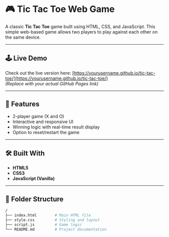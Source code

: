 # 🎮 Tic Tac Toe Web Game

A classic **Tic Tac Toe** game built using HTML, CSS, and JavaScript. This simple web-based game allows two players to play against each other on the same device.

---

## 🕹️ Live Demo

Check out the live version here: [https://yourusername.github.io/tic-tac-toe/](https://yourusername.github.io/tic-tac-toe/)  
*(Replace with your actual GitHub Pages link)*

---

## 📌 Features

- 2-player game (X and O)
- Interactive and responsive UI
- Winning logic with real-time result display
- Option to reset/restart the game

---

## 🛠️ Built With

- **HTML5**
- **CSS3**
- **JavaScript (Vanilla)**

---

## 📁 Folder Structure

```bash
/
├── index.html        # Main HTML file
├── style.css         # Styling and layout
├── script.js         # Game logic
└── README.md         # Project documentation

